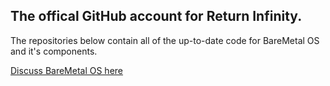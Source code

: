 ## The offical GitHub account for Return Infinity.

The repositories below contain all of the up-to-date code for BareMetal OS and it's components.

[Discuss BareMetal OS here](https://github.com/ReturnInfinity/BareMetal-OS/discussions)
